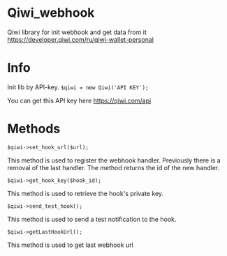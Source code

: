 # Qiwi_webhook
Qiwi library for init webhook and get data from it
https://developer.qiwi.com/ru/qiwi-wallet-personal

# Info 
Init lib by API-key.
```$qiwi = new Qiwi('API KEY');```
 
You can get this API key here https://qiwi.com/api

# Methods
```$qiwi->set_hook_url($url);```

This method is used to register the webhook handler. Previously there is a removal of the last handler. The method returns the id of the new handler.

```$qiwi->get_hook_key($hook_id);```

This method is used to retrieve the hook's private key.

```$qiwi->send_test_hook();```

This method is used to send a test notification to the hook.

```$qiwi->getLastHookUrl();```

This method is used to get last webhook url
